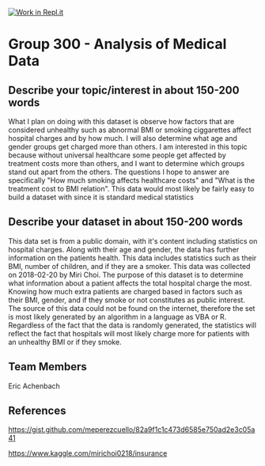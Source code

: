 [![Work in Repl.it](https://classroom.github.com/assets/work-in-replit-14baed9a392b3a25080506f3b7b6d57f295ec2978f6f33ec97e36a161684cbe9.svg)](https://classroom.github.com/online_ide?assignment_repo_id=313409&assignment_repo_type=GroupAssignmentRepo)
# Group 300 - Analysis of Medical Data

## Describe your topic/interest in about 150-200 words

What I plan on doing with this dataset is observe how factors that are considered unhealthy such as abnormal BMI or smoking ciggarettes affect hospital charges and by how much. I will also determine what age and gender groups get charged more than others. I am interested in this topic because without universal healthcare some people get affected by treatment costs more than others, and I want to determine which groups stand out apart from the others. The questions I hope to answer are specifically "How much smoking affects healthcare costs" and "What is the treatment cost to BMI relation". This data would most likely be fairly easy to build a dataset with since it is standard medical statistics

## Describe your dataset in about 150-200 words

This data set is from a public domain, with it's content including statistics on hospital charges. Along with their age and gender, the data has further information on the patients health. This data includes statistics such as their BMI, number of children, and if they are a smoker. This data was collected on 2018-02-20 by Miri Choi. The purpose of this dataset is to determine what information about a patient affects the total hospital charge the most. Knowing how much extra patients are charged based in factors such as their BMI, gender, and if they smoke or not constitutes as public interest. The source of this data could not be found on the internet, therefore the set is most likely generated by an algorithm in a language as VBA or R. Regardless of the fact that the data is randomly generated, the statistics will reflect the fact that hospitals will most likely charge more for patients with an unhealthy BMI or if they smoke.


## Team Members

Eric Achenbach

## References

https://gist.github.com/meperezcuello/82a9f1c1c473d6585e750ad2e3c05a41

https://www.kaggle.com/mirichoi0218/insurance
